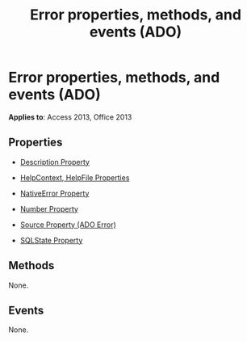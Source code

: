 ﻿---
title: Error properties, methods, and events (ADO)
TOCTitle: Properties, Methods, and Events
ms:assetid: 8a1180b3-e8bf-c13d-a295-9caad7dad259
ms:mtpsurl: https://msdn.microsoft.com/library/JJ249607(v=office.15)
ms:contentKeyID: 48546183
ms.date: 09/18/2015
mtps_version: v=office.15
---

# Error properties, methods, and events (ADO)


**Applies to**: Access 2013, Office 2013


## Properties

- [Description Property](description-property-ado.md)

- [HelpContext, HelpFile Properties](helpcontext-helpfile-properties-ado.md)

- [NativeError Property](nativeerror-property-ado.md)

- [Number Property](number-property-ado.md)

- [Source Property (ADO Error)](source-property-ado-error.md)

- [SQLState Property](sqlstate-property-ado.md)

## Methods

None.

## Events

None.

